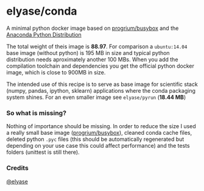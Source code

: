 elyase/conda
============

A minimal python docker image based on [progrium/busybox](https://github.com/progrium/busybox) and the [Anaconda Python Distribution](https://store.continuum.io/cshop/anaconda/)

The total weight of theis image is **88.97**. For comparison a `ubuntu:14.04` base image (without python) is 195 MB in size and typical python distribution needs aproximately another 100 MBs. When you add the compilation toolchain and dependencies you get the official python docker image, which is close to 900MB in size.

The intended use of this recipe is to serve as base image for scientific stack (numpy, pandas, ipython, sklearn) applications where the conda packaging system shines. For an even smaller image see `elyase/pyrun` (**18.44 MB**)

### So what is missing?

Nothing of importance should be missing. In order to reduce the size I used a really small base image ([progrium/busybox](https://github.com/progrium/busybox)), cleaned conda cache files, deleted python `.pyc` files (this should be automatically regenerated but depending on your use case this could affect performance) and the tests folders (unittest is still there).

### Credits

[@elyase](http://yasermartinez.com)

